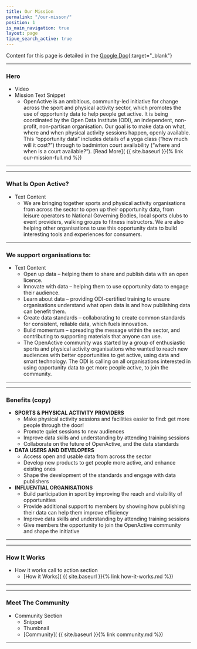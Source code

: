 ```yaml
---
title: Our Mission
permalink: "/our-misson/"
position: 1
is_main_navigation: true
layout: page
tipue_search_active: true
---
```


Content for this page is detailed in the
[Google Doc](https://drive.google.com/open?id=1cOIWKH_yIbYhG7pzKTe31shjfqSgBU5JlKRZrqUazug){:target="_blank"}

***
### Hero 
+ Video
+ Mission Text Snippet 
    + OpenActive is an ambitious, community-led initiative for change across the sport and physical activity sector, which promotes the use of opportunity data to help people get active. It is being coordinated by the Open Data Institute (ODI), an independent, non-profit, non-partisan organisation. Our goal is to make data on what, where and when physical activity sessions happen, openly available. This “opportunity data” includes details of a yoga class (“how much will it cost?”) through to badminton court availability (“where and when is a court available?”). [Read More]( {{ site.baseurl }}{% link our-mission-full.md %}) 

***
***
### What Is Open Active?
+ Text Content 
    + We are bringing together sports and physical activity organisations from across the sector to open up their opportunity data, from leisure operators to National Governing Bodies, local sports clubs to event providers, walking groups to fitness instructors. We are also helping other organisations to use this opportunity data to build interesting tools and experiences for consumers.

***
### We support organisations to:
+ Text Content 
    + Open up data – helping them to share and publish data with an open licence.
    + Innovate with data – helping them to use opportunity data to engage their audience.
    + Learn about data – providing ODI-certified training to ensure organisations understand what open data is and how publishing data can benefit them.
    + Create data standards – collaborating to create common standards for consistent, reliable data, which fuels innovation.
    + Build momentum – spreading the message within the sector, and contributing to supporting materials that anyone can use.
    + The OpenActive community was started by a group of enthusiastic sports and physical activity organisations who wanted to reach new audiences with better opportunities to get active, using data and smart technology. The ODI is calling on all organisations interested in using opportunity data to get more people active, to join the community.

***


***
### Benefits (copy)
+ **SPORTS & PHYSICAL ACTIVITY PROVIDERS**
    + Make physical activity sessions and facilities easier to find: get more people through the door!
    + Promote quiet sessions to new audiences
    + Improve data skills and understanding by attending training sessions
    + Collaborate on the future of OpenActive, and the data standards
+ **DATA USERS AND DEVELOPERS**
    + Access open and usable data from across the sector
    + Develop new products to get people more active, and enhance existing ones
    + Shape the development of the standards and engage with data publishers
+ **INFLUENTIAL ORGANISATIONS**
    + Build participation in sport by improving the reach and visibility of opportunities
    + Provide additional support to members by showing how publishing their data can help them improve efficiency
    + Improve data skills and understanding by attending training sessions
    + Give members the opportunity to join the OpenActive community and shape the initiative

***
***
### How It Works
+ How it works call to action section
    + [How it Works]( {{ site.baseurl }}{% link how-it-works.md %})  

***
***
### Meet The Community
+ Community Section
    + Snippet
    + Thumbnail
    + [Community]( {{ site.baseurl }}{% link community.md %})  

***